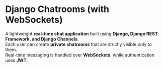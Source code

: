 # Django Chatrooms (with WebSockets)

A lightweight **real-time chat application** built using **Django, Django REST Framework, and Django Channels**.  
Each user can create **private chatrooms** that are strictly visible only to them.  
Real-time messaging is handled over **WebSockets**, while authentication uses **JWT**.
